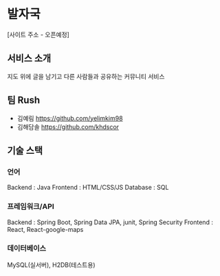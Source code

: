 # 발자국
[사이트 주소 - 오픈예정]

## 서비스 소개
지도 위에 글을 남기고 다른 사람들과 공유하는 커뮤니티 서비스

## 팀 Rush
- 김예림 https://github.com/yelimkim98  
- 김해담솔 https://github.com/khdscor  

## 기술 스택
### 언어
Backend : Java
Frontend : HTML/CSS/JS
Database : SQL

### 프레임워크/API
Backend  : Spring Boot, Spring Data JPA, junit, Spring Security
Frontend : React, React-google-maps

### 데이터베이스
MySQL(실서버), H2DB(테스트용)
